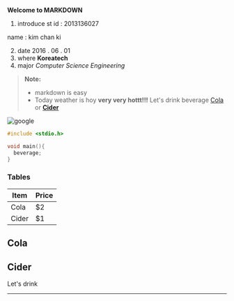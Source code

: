 **Welcome to MARKDOWN**
1. introduce
 st id : 2013136027

 name  : kim chan ki
 
2. date
 2016 . 06 . 01
3. where
**Koreatech**
4. major
*Computer Science Engineering* 

> **Note:**
> - markdown is easy
> - Today weather is hoy **very very hottt!!!** Let's drink beverage [Cola][1] or **[Cider](http://www.lottechilsung.co.kr/product/brandDetail.html?srch_brand_no=1)** 

[1]: http://www.cocacola.co.kr

![google](http://www.google.co.kr/images/srpr/logo11w.png)


<i class="icon-cog"></i> 


```C++
#include <stdio.h>

void main(){
  beverage;
}
```
### Tables
Item     | Price
-------- | ---
Cola   | $2
Cider   | $1


Cola
-------
Cider
-------
Let's drink
**********

